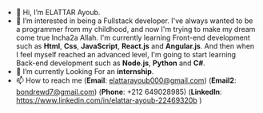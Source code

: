 - 👋 Hi, I’m ELATTAR Ayoub.
- 👀 I’m interested in being a Fullstack developer. I've always wanted to be a programmer from my childhood, and now I'm trying to make my dream come true Incha2a Allah. I'm currently learning Front-end development such as **Html**, **Css**, **JavaScript**, **React.js** and **Angular.js**. And then when I feel myself reached an advanced level, I'm going to start learning Back-end development such as **Node.js**, **Python** and **C#**.
- 🌱 I’m currently Looking For an **internship**.
- 📫 How to reach me (**Email**: elattarayoub000@gmail.com) (**Email2**: bondrewd7@gmail.com) (**Phone**: +212 649028985) (**LinkedIn**: https://www.linkedin.com/in/elattar-ayoub-22469320b )

<!---
ELATTAR-Ayoub/ELATTAR-Ayoub is a ✨ special ✨ repository because its `README.md` (this file) appears on your GitHub profile.
You can click the Preview link to take a look at your changes.
--->
